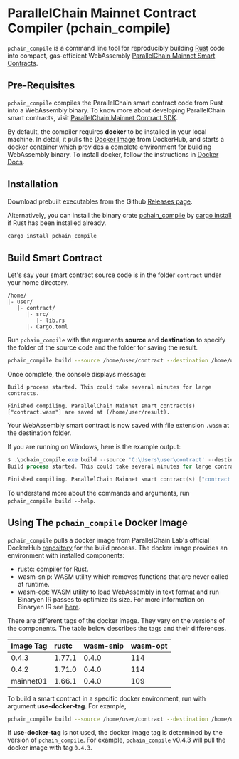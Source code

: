 # ParallelChain Mainnet Contract Compiler (pchain_compile) 

`pchain_compile` is a command line tool for reproducibly building [Rust](https://www.rust-lang.org/) code into compact, gas-efficient WebAssembly [ParallelChain Mainnet Smart Contracts](https://github.com/parallelchain-io/parallelchain-protocol/blob/master/Contracts.md).

## Pre-Requisites

`pchain_compile` compiles the ParallelChain smart contract code from Rust into a WebAssembly binary. To know more about developing ParallelChain smart contracts, visit [ParallelChain Mainnet Contract SDK](https://crates.io/crates/pchain-sdk).

By default, the compiler requires **docker** to be installed in your local machine. In detail, it pulls the [Docker Image](#using-the-pchain_compile-docker-image) from DockerHub, and starts a docker container which provides a complete environment for building WebAssembly binary. To install docker, follow the instructions in [Docker Docs](https://docs.docker.com/get-docker/).

## Installation


Download prebuilt executables from the Github [Releases page](https://github.com/parallelchain-io/pchain-compile/releases). 

Alternatively, you can install the binary crate [pchain_compile](https://crates.io/crates/pchain_compile) by [cargo install](https://doc.rust-lang.org/cargo/commands/cargo-install.html) if Rust has been installed already.

```sh
cargo install pchain_compile
```

## Build Smart Contract

Let's say your smart contract source code is in the folder `contract` under your home directory. 

```text
/home/
|- user/
   |- contract/
      |- src/
         |- lib.rs
      |- Cargo.toml
```

Run `pchain_compile` with the arguments **source** and **destination** to specify the folder of the source code and the folder for saving the result.

```sh
pchain_compile build --source /home/user/contract --destination /home/user/result
```

Once complete, the console displays message:

```text
Build process started. This could take several minutes for large contracts.

Finished compiling. ParallelChain Mainnet smart contract(s) ["contract.wasm"] are saved at (/home/user/result).
```

Your WebAssembly smart contract is now saved with file extension `.wasm` at the destination folder. 

If you are running on Windows, here is the example output:
```powershell
$ .\pchain_compile.exe build --source 'C:\Users\user\contract' --destination 'C:\Users\user\result'
Build process started. This could take several minutes for large contracts.

Finished compiling. ParallelChain Mainnet smart contract(s) ["contract.wasm"] are saved at (C:\Users\user\result).
```

To understand more about the commands and arguments, run `pchain_compile build --help`.

## Using The `pchain_compile` Docker Image

`pchain_compile` pulls a docker image from ParallelChain Lab's official DockerHub [repository](https://hub.docker.com/r/parallelchainlab/pchain_compile) for the build process. The docker image provides an environment with installed components:
- rustc: compiler for Rust.
- wasm-snip: WASM utility which removes functions that are never called at runtime.
- wasm-opt: WASM utility to load WebAssembly in text format and run Binaryen IR passes to optimize its size. For more information on Binaryen IR see [here](http://webassembly.github.io/binaryen/).

There are different tags of the docker image. They vary on the versions of the components. The table below describes the tags and their differences.

|Image Tag |rustc |wasm-snip |wasm-opt |
|:---|:---|:---|:---|
|0.4.3 | 1.77.1 | 0.4.0| 114|
|0.4.2 | 1.71.0 | 0.4.0 | 114 |
|mainnet01 | 1.66.1 | 0.4.0 | 109 |

To build a smart contract in a specific docker environment, run with argument **use-docker-tag**. For example,

```sh
pchain_compile build --source /home/user/contract --destination /home/user/result --use-docker-tag 0.4.3
```

If **use-docker-tag** is not used, the docker image tag is determined by the version of `pchain_compile`. For example, `pchain_compile` v0.4.3 will pull the docker image with tag `0.4.3`.